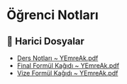 # Öğrenci Notları


<!--Index-->

## 🔗 Harici Dosyalar

- [Ders Notları ~ YEmreAk.pdf](./Ders%20Notlar%C4%B1%20~%20YEmreAk.pdf)
- [Final Formül Kağıdı ~ YEmreAk.pdf](./Final%20Form%C3%BCl%20Ka%C4%9F%C4%B1d%C4%B1%20~%20YEmreAk.pdf)
- [Vize Formül Kağıdı ~ YEmreAk.pdf](./Vize%20Form%C3%BCl%20Ka%C4%9F%C4%B1d%C4%B1%20~%20YEmreAk.pdf)


<!--Index-->

